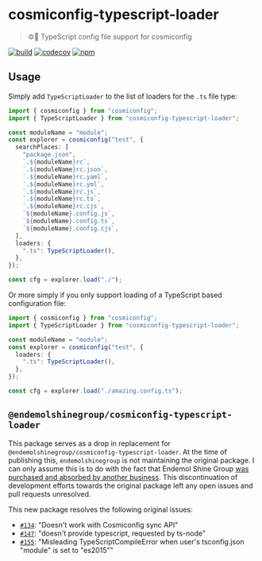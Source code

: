 # cosmiconfig-typescript-loader

> ⚙️🚀 TypeScript config file support for cosmiconfig

[![build](https://github.com/Codex-/cosmiconfig-typescript-loader/actions/workflows/build.yml/badge.svg)](https://github.com/Codex-/cosmiconfig-typescript-loader/actions/workflows/build.yml)
[![codecov](https://codecov.io/gh/Codex-/cosmiconfig-typescript-loader/branch/main/graph/badge.svg?token=WWGNIPC249)](https://codecov.io/gh/Codex-/cosmiconfig-typescript-loader)
[![npm](https://img.shields.io/npm/v/cosmiconfig-typescript-loader.svg)](https://www.npmjs.com/package/cosmiconfig-typescript-loader)

## Usage

Simply add `TypeScriptLoader` to the list of loaders for the `.ts` file type:

```ts
import { cosmiconfig } from "cosmiconfig";
import { TypeScriptLoader } from "cosmiconfig-typescript-loader";

const moduleName = "module";
const explorer = cosmiconfig("test", {
  searchPlaces: [
    "package.json",
    `.${moduleName}rc`,
    `.${moduleName}rc.json`,
    `.${moduleName}rc.yaml`,
    `.${moduleName}rc.yml`,
    `.${moduleName}rc.js`,
    `.${moduleName}rc.ts`,
    `.${moduleName}rc.cjs`,
    `${moduleName}.config.js`,
    `${moduleName}.config.ts`,
    `${moduleName}.config.cjs`,
  ],
  loaders: {
    ".ts": TypeScriptLoader(),
  },
});

const cfg = explorer.load("./");
```

Or more simply if you only support loading of a TypeScript based configuration file:

```ts
import { cosmiconfig } from "cosmiconfig";
import { TypeScriptLoader } from "cosmiconfig-typescript-loader";

const moduleName = "module";
const explorer = cosmiconfig("test", {
  loaders: {
    ".ts": TypeScriptLoader(),
  },
});

const cfg = explorer.load("./amazing.config.ts");
```

## `@endemolshinegroup/cosmiconfig-typescript-loader`

This package serves as a drop in replacement for `@endemolshinegroup/cosmiconfig-typescript-loader`. At the time of publishing this, `endemolshinegroup` is not maintaining the original package. I can only assume this is to do with the fact that Endemol Shine Group [was purchased and absorbed by another business](https://en.wikipedia.org/wiki/Endemol_Shine_Group#Sale_to_Banijay). This discontinuation of development efforts towards the original package left any open issues and pull requests unresolved.

This new package resolves the following original issues:

- [`#134`](https://github.com/EndemolShineGroup/cosmiconfig-typescript-loader/issues/134): "Doesn't work with Cosmiconfig sync API"
- [`#147`](https://github.com/EndemolShineGroup/cosmiconfig-typescript-loader/issues/147): "doesn't provide typescript, requested by ts-node"
- [`#155`](https://github.com/EndemolShineGroup/cosmiconfig-typescript-loader/issues/155): "Misleading TypeScriptCompileError when user's tsconfig.json "module" is set to "es2015""
